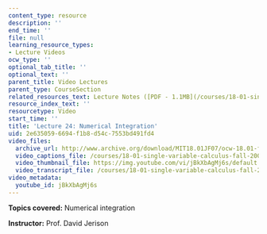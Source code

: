 ```yaml
---
content_type: resource
description: ''
end_time: ''
file: null
learning_resource_types:
- Lecture Videos
ocw_type: ''
optional_tab_title: ''
optional_text: ''
parent_title: Video Lectures
parent_type: CourseSection
related_resources_text: Lecture Notes ([PDF - 1.1MB](/courses/18-01-single-variable-calculus-fall-2006/resources/lec24))
resource_index_text: ''
resourcetype: Video
start_time: ''
title: 'Lecture 24: Numerical Integration'
uid: 2e635059-6694-f1b8-d54c-7553bd491fd4
video_files:
  archive_url: http://www.archive.org/download/MIT18.01JF07/ocw-18.01-f07-lec24_300k.mp4
  video_captions_file: /courses/18-01-single-variable-calculus-fall-2006/e08c762ec42c599b81574ce39c6d7333_jBkXbAgMj6s.vtt
  video_thumbnail_file: https://img.youtube.com/vi/jBkXbAgMj6s/default.jpg
  video_transcript_file: /courses/18-01-single-variable-calculus-fall-2006/9ce321dcca02e5149118e32b566aff44_jBkXbAgMj6s.pdf
video_metadata:
  youtube_id: jBkXbAgMj6s
---
```


**Topics covered:** Numerical integration

**Instructor:** Prof. David Jerison




